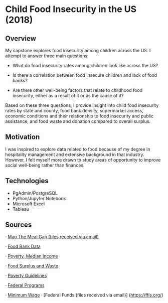 # Child Food Insecurity in the US (2018)

## Overview
My capstone explores food insecurity among children across the US. I attempt to answer three main questions:

 - What do food insecurity rates among children look like across the US?

 - Is there a correlation between food insecure children and lack of food banks?

 - Are there other well-being factors that relate to childhood food insecurity, either as a result of it or as the cause of it?

Based on these three questions, I provide insight into child food insecurity rates by state and county, food bank density, supermarket access, economic conditions and their relationship to food insecurity and public assistance, and food waste and donation compared to overall surplus.

## Motivation
I was inspired to explore data related to food because of my degree in hospitality management and extensive background in that industry. However, I felt myself more drawn to study areas of opportunity to improve social well-being rather than finances.

## Technologies
- PgAdmin/PostgreSQL
- Python/Jupyter Notebook
- Microsoft Excel
- Tableau

## Sources
·       [Map The Meal Gap (files received via email)](https://www.feedingamerica.org/research/map-the-meal-gap/how-we-got-the-map-data?s_src=WXXX1MTMG&_ga=2.67349524.44214178.1620268572-880066652.1619024952 )

·       [Food Bank Data]( https://www.foodbanks.net/ )

·       [Poverty, Median Income](https://datacenter.kidscount.org/topics)

·       [Food Surplus and Waste](https://insights.refed.com/ )

·       [Poverty Guidelines]( https://aspe.hhs.gov/prior-hhs-poverty-guidelines-and-federal-register-references)

·       [Federal Programs](https://www.hhs.gov/answers/hhs-administrative/what-programs-use-the-poverty-guidelines/index.html )

·       [Minimum Wage]( https://www.laborlawcenter.com/state-minimum-wage-rates)
·		[Federal Funds (files received via email)] (https://ffis.org/)